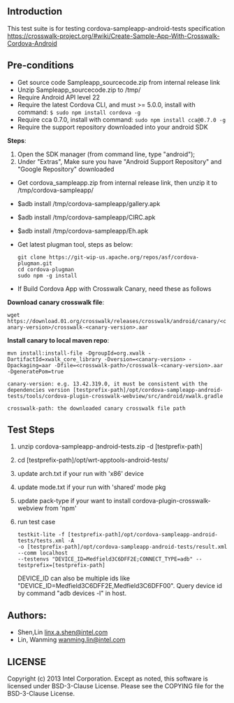 ## Introduction

This test suite is for testing cordova-sampleapp-android-tests specification
https://crosswalk-project.org/#wiki/Create-Sample-App-With-Crosswalk-Cordova-Android

## Pre-conditions

* Get source code Sampleapp_sourcecode.zip from internal release link
* Unzip Sampleapp_sourcecode.zip to /tmp/
* Require Android API level 22
* Require the latest Cordova CLI, and must >= 5.0.0, install with command: `$ sudo npm install cordova -g`
* Require cca 0.7.0, install with command: `sudo npm install cca@0.7.0 -g`
* Require the support repository downloaded into your android SDK

**Steps**:

1. Open the SDK manager (from command line, type "android");
2. Under "Extras", Make sure you have "Android Support Repository" and "Google Repository" downloaded

* Get cordova_sampleapp.zip from internal release link, then unzip it to /tmp/cordova-sampleapp/
* $adb install /tmp/cordova-sampleapp/gallery.apk
* $adb install /tmp/cordova-sampleapp/CIRC.apk
* $adb install /tmp/cordova-sampleapp/Eh.apk
* Get latest plugman tool, steps as below:

  ```
  git clone https://git-wip-us.apache.org/repos/asf/cordova-plugman.git
  cd cordova-plugman
  sudo npm -g install
  ```

* If Build Cordova App with Crosswalk Canary, need these as follows

**Download canary crosswalk file**:

  ```wget https://download.01.org/crosswalk/releases/crosswalk/android/canary/<canary-version>/crosswalk-<canary-version>.aar```

**Install canary to local maven repo**:

  ```
  mvn install:install-file -DgroupId=org.xwalk -DartifactId=xwalk_core_library -Dversion=<canary-version> -Dpackaging=aar -Dfile=<crosswalk-path>/crosswalk-<canary-version>.aar -DgeneratePom=true

  canary-version: e.g. 13.42.319.0, it must be consistent with the dependencies version [testprefix-path]/opt/cordova-sampleapp-android-tests/tools/cordova-plugin-crosswalk-webview/src/android/xwalk.gradle

  crosswalk-path: the downloaded canary crosswalk file path
  ```

## Test Steps

1. unzip cordova-sampleapp-android-tests<version>.zip -d [testprefix-path]

2. cd [testprefix-path]/opt/wrt-apptools-android-tests/

3. update arch.txt if your run with 'x86' device

4. update mode.txt if your run with 'shared' mode pkg

5. update pack-type if your want to install cordova-plugin-crosswalk-webview from 'npm'

6. run test case

   ```
   testkit-lite -f [testprefix-path]/opt/cordova-sampleapp-android-tests/tests.xml -A
   -o [testprefix-path]/opt/cordova-sampleapp-android-tests/result.xml --comm localhost
   --testenvs "DEVICE_ID=Medfield3C6DFF2E;CONNECT_TYPE=adb" --testprefix=[testprefix-path]
   ```

   DEVICE_ID can also be multiple ids like "DEVICE_ID=Medfield3C6DFF2E,Medfield3C6DFF00".
   Query device id by command "adb devices -l" in host.

## Authors:

* Shen,Lin <linx.a.shen@intel.com>
* Lin, Wanming <wanming.lin@intel.com>

## LICENSE

Copyright (c) 2013 Intel Corporation.
Except as noted, this software is licensed under BSD-3-Clause License.
Please see the COPYING file for the BSD-3-Clause License.
